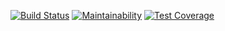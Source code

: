 [![Build Status](https://travis-ci.org/simonwicky/bootcamp.svg?branch=master)](https://travis-ci.org/simonwicky/bootcamp)
[![Maintainability](https://api.codeclimate.com/v1/badges/6e88e26b0104b6aaaab2/maintainability)](https://codeclimate.com/github/simonwicky/bootcamp/maintainability)
[![Test Coverage](https://api.codeclimate.com/v1/badges/6e88e26b0104b6aaaab2/test_coverage)](https://codeclimate.com/github/simonwicky/bootcamp/test_coverage)
